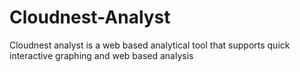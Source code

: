 # Cloudnest-Analyst
Cloudnest analyst is a web based analytical tool that supports quick interactive graphing and web based analysis
